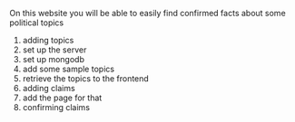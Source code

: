 On this website you will be able to easily find confirmed facts about some political topics


1. adding topics
  1. set up the server
  2. set up mongodb
  3. add some sample topics
  4. retrieve the topics to the frontend
2. adding claims
  1. add the page for that
3. confirming claims